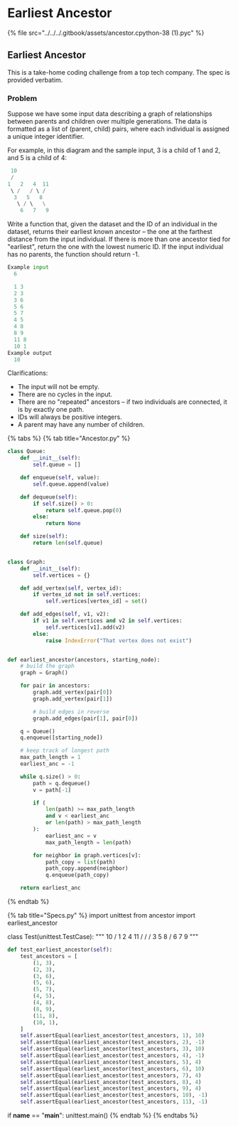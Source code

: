 # Earliest Ancestor

{% file src="../../../.gitbook/assets/ancestor.cpython-38 \(1\).pyc" %}



## Earliest Ancestor

This is a take-home coding challenge from a top tech company. The spec is provided verbatim.

### Problem

Suppose we have some input data describing a graph of relationships between parents and children over multiple generations. The data is formatted as a list of \(parent, child\) pairs, where each individual is assigned a unique integer identifier.

For example, in this diagram and the sample input, 3 is a child of 1 and 2, and 5 is a child of 4:

```python
 10
 /
1   2   4  11
 \ /   / \ /
  3   5   8
   \ / \   \
    6   7   9
```

Write a function that, given the dataset and the ID of an individual in the dataset, returns their earliest known ancestor – the one at the farthest distance from the input individual. If there is more than one ancestor tied for "earliest", return the one with the lowest numeric ID. If the input individual has no parents, the function should return -1.

```python
Example input
  6

  1 3
  2 3
  3 6
  5 6
  5 7
  4 5
  4 8
  8 9
  11 8
  10 1
Example output
  10
```

Clarifications:

* The input will not be empty.
* There are no cycles in the input.
* There are no "repeated" ancestors – if two individuals are connected, it is by exactly one path.
* IDs will always be positive integers.
* A parent may have any number of children.

{% tabs %}
{% tab title="Ancestor.py" %}
```python
class Queue:
    def __init__(self):
        self.queue = []

    def enqueue(self, value):
        self.queue.append(value)

    def dequeue(self):
        if self.size() > 0:
            return self.queue.pop(0)
        else:
            return None

    def size(self):
        return len(self.queue)


class Graph:
    def __init__(self):
        self.vertices = {}

    def add_vertex(self, vertex_id):
        if vertex_id not in self.vertices:
            self.vertices[vertex_id] = set()

    def add_edges(self, v1, v2):
        if v1 in self.vertices and v2 in self.vertices:
            self.vertices[v1].add(v2)
        else:
            raise IndexError("That vertex does not exist")


def earliest_ancestor(ancestors, starting_node):
    # build the graph
    graph = Graph()

    for pair in ancestors:
        graph.add_vertex(pair[0])
        graph.add_vertex(pair[1])

        # build edges in reverse
        graph.add_edges(pair[1], pair[0])

    q = Queue()
    q.enqueue([starting_node])

    # keep track of longest path
    max_path_length = 1
    earliest_anc = -1

    while q.size() > 0:
        path = q.dequeue()
        v = path[-1]

        if (
            len(path) >= max_path_length
            and v < earliest_anc
            or len(path) > max_path_length
        ):
            earliest_anc = v
            max_path_length = len(path)

        for neighbor in graph.vertices[v]:
            path_copy = list(path)
            path_copy.append(neighbor)
            q.enqueue(path_copy)

    return earliest_anc

```
{% endtab %}

{% tab title="Specs.py" %}
import unittest from ancestor import earliest\_ancestor

class Test\(unittest.TestCase\): """ 10 / 1 2 4 11  / /  / 3 5 8  /   6 7 9 """

```python
def test_earliest_ancestor(self):
    test_ancestors = [
        (1, 3),
        (2, 3),
        (3, 6),
        (5, 6),
        (5, 7),
        (4, 5),
        (4, 8),
        (8, 9),
        (11, 8),
        (10, 1),
    ]
    self.assertEqual(earliest_ancestor(test_ancestors, 1), 10)
    self.assertEqual(earliest_ancestor(test_ancestors, 2), -1)
    self.assertEqual(earliest_ancestor(test_ancestors, 3), 10)
    self.assertEqual(earliest_ancestor(test_ancestors, 4), -1)
    self.assertEqual(earliest_ancestor(test_ancestors, 5), 4)
    self.assertEqual(earliest_ancestor(test_ancestors, 6), 10)
    self.assertEqual(earliest_ancestor(test_ancestors, 7), 4)
    self.assertEqual(earliest_ancestor(test_ancestors, 8), 4)
    self.assertEqual(earliest_ancestor(test_ancestors, 9), 4)
    self.assertEqual(earliest_ancestor(test_ancestors, 10), -1)
    self.assertEqual(earliest_ancestor(test_ancestors, 11), -1)
```

if **name** == "**main**": unittest.main\(\)
{% endtab %}
{% endtabs %}

